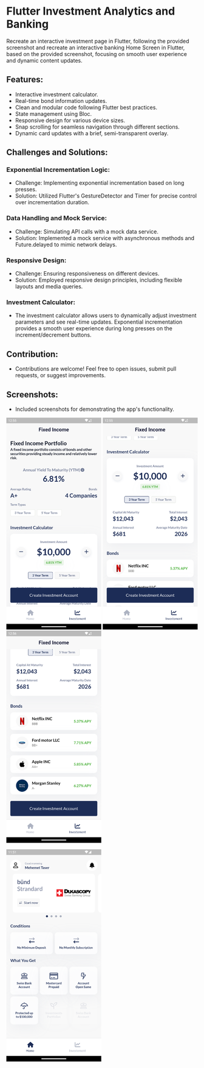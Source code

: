 # Flutter Investment Analytics and Banking

Recreate an interactive investment page in Flutter, following the provided screenshot and recreate an interactive banking Home Screen in Flutter, based on the provided screenshot, focusing on smooth user experience and dynamic content updates.

## Features:
- Interactive investment calculator.
- Real-time bond information updates.
- Clean and modular code following Flutter best practices.
- State management using Bloc.
- Responsive design for various device sizes.
- Snap scrolling for seamless navigation through different sections.
- Dynamic card updates with a brief, semi-transparent overlay.


## Challenges and Solutions:
### Exponential Incrementation Logic:

- Challenge: Implementing exponential incrementation based on long presses.
- Solution: Utilized Flutter's GestureDetector and Timer for precise control over incrementation duration.
### Data Handling and Mock Service:

- Challenge: Simulating API calls with a mock data service.
- Solution: Implemented a mock service with asynchronous methods and Future.delayed to mimic network delays.
### Responsive Design:

- Challenge: Ensuring responsiveness on different devices.
- Solution: Employed responsive design principles, including flexible layouts and media queries.

### Investment Calculator:
- The investment calculator allows users to dynamically adjust investment parameters and see real-time updates. Exponential incrementation provides a smooth user experience during long presses on the increment/decrement buttons.


## Contribution:
- Contributions are welcome! Feel free to open issues, submit pull requests, or suggest improvements.

## Screenshots:
- Included screenshots for demonstrating the app's functionality.
<p float="left">
  <img src="screenshots/Investment_1.png" width="250" />
  <img src="screenshots/Investment_2.png" width="250" />
  <img src="screenshots/Investment_3.png" width="250" />
</p>
<p float="left">
  <img src="screenshots/Home.png" width="250" />
</p>



